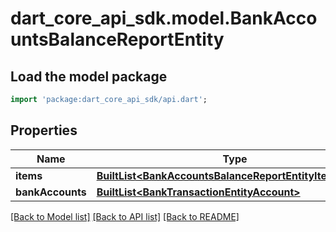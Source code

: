 # dart_core_api_sdk.model.BankAccountsBalanceReportEntity

## Load the model package
```dart
import 'package:dart_core_api_sdk/api.dart';
```

## Properties
Name | Type | Description | Notes
------------ | ------------- | ------------- | -------------
**items** | [**BuiltList&lt;BankAccountsBalanceReportEntityItemsInner&gt;**](BankAccountsBalanceReportEntityItemsInner.md) |  | 
**bankAccounts** | [**BuiltList&lt;BankTransactionEntityAccount&gt;**](BankTransactionEntityAccount.md) |  | 

[[Back to Model list]](../README.md#documentation-for-models) [[Back to API list]](../README.md#documentation-for-api-endpoints) [[Back to README]](../README.md)


